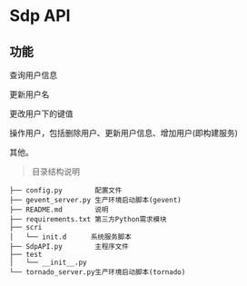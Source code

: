 # Sdp API

## 功能

查询用户信息

更新用户名

更改用户下的键值

操作用户，包括删除用户、更新用户信息、增加用户(即构建服务)

其他。

>目录结构说明

```
├── config.py        配置文件
├── gevent_server.py 生产环境启动脚本(gevent)
├── README.md        说明
├── requirements.txt 第三方Python需求模块
├── scri
│   └── init.d      系统服务脚本
├── SdpAPI.py        主程序文件
├── test
│   └── __init__.py
└── tornado_server.py生产环境启动脚本(tornado)
```
